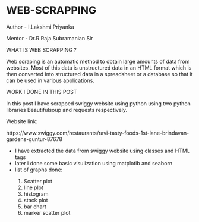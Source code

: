 # WEB-SCRAPPING

<p> Author - I.Lakshmi Priyanka </p>
<p> Mentor - Dr.R.Raja Subramanian Sir </p>
<p> WHAT IS WEB SCRAPPING ? </p>
<p> Web scraping is an automatic method to obtain large amounts of data from websites. Most of this data is unstructured data in an HTML format which is then converted into structured data in a spreadsheet or a database so that it can be used in various applications. </p>
<p> WORK I DONE IN THIS POST </p>
<p> In this post I have scrapped swiggy website using python using two python libraries Beautifulsoup and requests respectively. </p>
<p> Website link: </p>
  <p>https://www.swiggy.com/restaurants/ravi-tasty-foods-1st-lane-brindavan-gardens-guntur-87678 </p> 
    <ul>
      <li> I have extracted the data from swiggy website using classes and HTML tags </li>
      <li> later i done some basic visulization using matplotib and seaborn </li>
      <li> list of graphs done: </li>
      <ol>
        <li>Scatter plot</li>
        <li>line plot</li>
        <li>histogram</li>
        <li>stack plot</li>
        <li>bar chart</li>
        <li> marker scatter plot</li>
        </ol>
          </ul>
